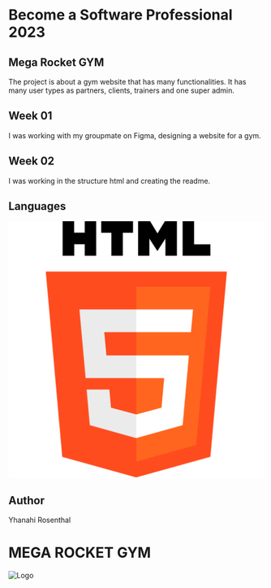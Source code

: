 # Become a Software Professional 2023

## Mega Rocket GYM

The project is about a gym website that has many functionalities. It  has many user types as partners, clients, trainers and one super admin.

## Week 01

I was working with my groupmate on Figma, designing a website for a gym.

## Week 02

I was working in the structure html and creating the readme.

## Languages

![Icon](../assets/images/html.png)

## Author

Yhanahi Rosenthal

# MEGA ROCKET GYM

![Logo](..assets/images/logo.png)